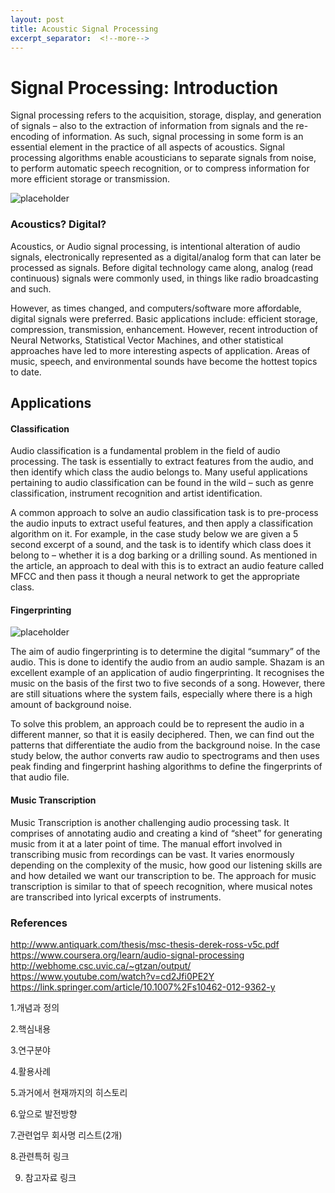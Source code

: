 ```yaml
---
layout: post
title: Acoustic Signal Processing
excerpt_separator:  <!--more-->
---
```



# Signal Processing: Introduction

Signal processing refers to the acquisition, storage, display, and generation of signals – also to the extraction of information from signals and the re-encoding of information. As such, signal processing in some form is an essential element in the practice of all aspects of acoustics. Signal processing algorithms enable acousticians to separate signals from noise, to perform automatic speech recognition, or to compress information for more efficient storage or transmission. 

![placeholder](https://www.allaboutcircuits.com/uploads/articles/An-Introduction-to-Digital-Signal-Processing-(3).png)

### Acoustics? Digital?

Acoustics, or Audio signal processing, is intentional alteration of audio signals, electronically represented as a digital/analog form that can later be processed as signals. Before digital technology came along, analog (read continuous) signals were commonly used, in things like radio broadcasting and such. 

However, as times changed, and computers/software more affordable, digital signals were preferred. Basic applications include: efficient storage, compression, transmission, enhancement. However, recent introduction of Neural Networks, Statistical Vector Machines, and other statistical approaches have led to more interesting aspects of application. Areas of music, speech, and environmental sounds have become the hottest topics to date. 

## Applications


#### Classification

Audio classification is a fundamental problem in the field of audio processing. The task is essentially to extract features from the audio, and then identify which class the audio belongs to. Many useful applications pertaining to audio classification can be found in the wild – such as genre classification, instrument recognition and artist identification.

A common approach to solve an audio classification task is to pre-process the audio inputs to extract useful features, and then apply a classification algorithm on it. For example, in the case study below we are given a 5 second excerpt of a sound, and the task is to identify which class does it belong to – whether it is a dog barking or a drilling sound. As mentioned in the article, an approach to deal with this is to extract an audio feature called MFCC and then pass it though a neural network to get the appropriate class.

#### Fingerprinting
![placeholder](https://icdn3.digitaltrends.com/image/shazam-app-720x720.jpg?ver=1.jpg)

The aim of audio fingerprinting is to determine the digital “summary” of the audio. This is done to identify the audio from an audio sample. Shazam is an excellent example of an application of audio fingerprinting. It recognises the music on the basis of the first two to five seconds of a song. However, there are still situations where the system fails, especially where there is a high amount of background noise.

To solve this problem, an approach could be to represent the audio in a different manner, so that it is easily deciphered. Then, we can find out the patterns that differentiate the audio from the background noise. In the case study below, the author converts raw audio to spectrograms and then uses peak finding and fingerprint hashing algorithms to define the fingerprints of that audio file.

#### Music Transcription

Music Transcription is another challenging audio processing task. It comprises of annotating audio and creating a kind of “sheet” for generating music from it at a later point of time. The manual effort involved in transcribing music from recordings can be vast. It varies enormously depending on the complexity of the music, how good our listening skills are and how detailed we want our transcription to be.
The approach for music transcription is similar to that of speech recognition, where musical notes are transcribed into lyrical excerpts of instruments.

### References
http://www.antiquark.com/thesis/msc-thesis-derek-ross-v5c.pdf
https://www.coursera.org/learn/audio-signal-processing
http://webhome.csc.uvic.ca/~gtzan/output/
https://www.youtube.com/watch?v=cd2Jfi0PE2Y
https://link.springer.com/article/10.1007%2Fs10462-012-9362-y

1.개념과 정의

2.핵심내용

3.연구분야

4.활용사례

5.과거에서 현재까지의 히스토리

6.앞으로 발전방향

7.관련업무 회사명 리스트(2개)

8.관련특허 링크

9. 참고자료 링크